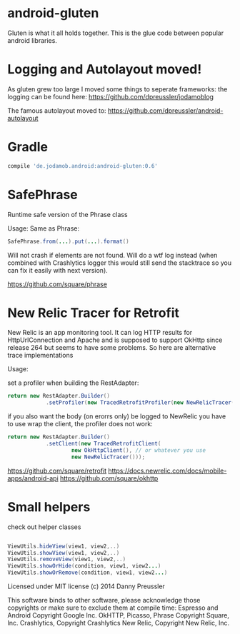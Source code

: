 android-gluten
==============

Gluten is what it all holds together.
This is the glue code between popular android libraries.


Logging and Autolayout moved!
==============
As gluten grew too large I moved some things to seperate frameworks:
the logging can be found here:
https://github.com/dpreussler/jodamoblog

The famous autolayout moved to:
https://github.com/dpreussler/android-autolayout




Gradle
======

```groovy
compile 'de.jodamob.android:android-gluten:0.6'
```



SafePhrase
==========
Runtime safe version of the Phrase class

Usage:
Same as Phrase:

```java
SafePhrase.from(...).put(...).format()
```

Will not crash if elements are not found. Will do a wtf log instead (when combined with Crashlytics
logger this would still send the stacktrace so you can fix it easily with next version).


https://github.com/square/phrase


New Relic Tracer for Retrofit
====================================
New Relic is an app monitoring tool. It can log HTTP results for HttpUrlConnection and Apache and is supposed to support OkHttp
 since release 264 but seems to have some problems. So here are alternative trace implementations


Usage:

set a profiler when building the RestAdapter:

```java
return new RestAdapter.Builder()
            .setProfiler(new TracedRetrofitProfiler(new NewRelicTracer()));
```

if you also want the body (on erorrs only) be logged to NewRelic
you have to use wrap the client, the profiler does not work:

```java
return new RestAdapter.Builder()
            .setClient(new TracedRetrofitClient(
                    new OkHttpClient(), // or whatever you use
                    new NewRelicTracer()));
```


https://github.com/square/retrofit
https://docs.newrelic.com/docs/mobile-apps/android-api
https://github.com/square/okhttp



Small helpers
====================================

check out helper classes

```java

ViewUtils.hideView(view1, view2,..)
ViewUtils.showView(view1, view2,..)
ViewUtils.removeView(view1, view2,..)
ViewUtils.showOrHide(condition, view1, view2...)
ViewUtils.showOrRemove(condition, view1, view2...)
```



Licensed under MIT license
(c) 2014 Danny Preussler

This software binds to other software, please acknowledge those copyrights
or make sure to exclude them at compile time:
Espresso and Android Copyright Google Inc.
OkHTTP, Picasso, Phrase Copyright Square, Inc.
Crashlytics, Copyright Crashlytics
New Relic, Copyright New Relic, Inc.

